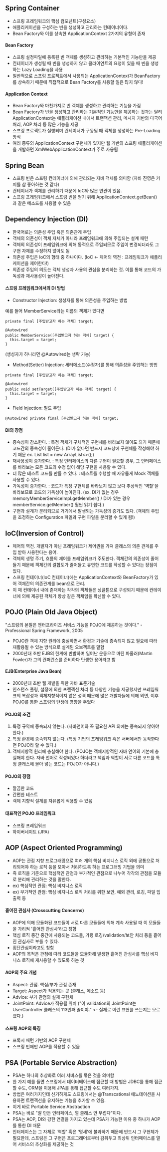 ## Spring Container

* 스프링 프레임워크의 핵심 컴포넌트(구성요소)
* 애플리케이션을 구성하는 빈을 생성하고 관리하는 컨테이너이다.
* Bean Factory와 이를 상속한 ApplicationContext 2가지의 유형이 존재

#### Bean Factory

* 스프링 설정파일에 등록된 빈 객체를 생성하고 관리하는 기본적인 기능만을 제공
* 컨테이너가 생성될 때 빈을 생성하지 않고 클라이언트의 요청이 있을 때 빈을 생성하는 Lazy Loading을 사용
* 일반적으로 스프링 프로젝트에서 사용되는 ApplicationContext가 BeanFactory를 상속하기 때문에 직접적으로 Bean Factory를 사용할 일은 많지 않다!

#### Application Context

* Bean Factory와 마찬가지로 빈 객체를 생성하고 관리하는 기능을 가짐
* Bean Factory가 빈을 생성하고 관리하는 기본적인 기능만을 제공하는 것과는 달리 ApplicationContext는 애플리케이션 내에서 트랜잭션 관리, 메시지 기반의 다국어 처리, AOP 처리 등 많은 기능을 제공
* 스프링 프로젝트가 실행되며 컨테이너가 구동될 때 객체를 생성하는 Pre-Loading 방식
* 여러 종류의 ApplicationContext 구현체가 있지만 웹 기반의 스프링 애플리케이션을 개발하면 XmlWebApplicationContext가 주로 사용됨

## Spring Bean

* 스프링 빈은 스프링 컨테이너에 의해 관리되는 자바 객체를 의미함 (자바 진영은 커피를 참 좋아하는 것 같다)
* 컨테이너가 객체를 관리하기 때문에 IoC와 많은 연관이 있음.
* 스프링 프레임워크에서 스프링 빈을 얻기 위해 ApplicationContext.getBean() 과 같은 메소드를 사용할 수 있음

## Dependency Injection (DI)

* 한국어로는 의존성 주입 혹은 의존관계 주입
* 객체의 의존성이 객체 자체가 아니라 프레임워크에 의해 주입되는 설계 패턴
* 객체의 의존성이 프레임워크에 의해 동적으로 주입되므로 주입이 변경되더라도 그 구현 자체를 수정하지 않아도 됨
* 의존성 주입은 IoC의 형태 중 하나이다. (IoC <- 제어의 역전 : 프레임워크가 애플리케이션을 제어한다!)
* 의존성 주입의 의도는 객체 생성과 사용의 관심을 분리하는 것. 이를 통해 코드의 가독성과 재사용성이 높아진다.

#### 스프링 프레임워크에서의 DI 방법

* Constructor Injection: 생성자를 통해 의존성을 주입하는 방법

예를 들어 MemberService라는 이름의 객체가 있다면

````
private final [주입받고자 하는 객체] target;

@Autowired
public MemberService([주입받고자 하는 객체] target) {
  this.target = target;
}
````
(생성자가 하나라면 @Autowired는 생략 가능)

* Method(Setter) Injection: 세터메소드(수정자)를 통해 의존성을 주입하는 방법

````
private final [주입받고자 하는 객체] target;

@Autowired
public void setTarget([주입받고자 하는 객체] target) {
  this.target = target;
}
````

* Field Injection: 필드 주입

````
@Autowired private final [주입받고자 하는 객체] target;
````

#### DI의 장점

* 종속성이 감소한다. : 특정 객체가 구체적인 구현체를 바라보지 않아도 되기 때문에 코드간의 종속성이 줄어든다. (DI가 없다면 반드시 코드상에 구현체를 작성해야 하기 때문 ex. List<Integer> list = new ArrayList<>();)
* 재사용성이 증가한다. : 특정 인터페이스의 다른 구현이 필요할 경우, 그 인터페이스를 바라보는 모든 코드의 수정 없이 해당 구현을 사용할 수 있다.
* 더 많은 테스트 코드를 만들 수 있다. : 테스트를 수행할 때 자유롭게 Mock 객체를 사용할 수 있다.
* 가독성이 증가한다. : 코드가 특정 구현체를 바라보지 않고 보다 추상적인 '역할'을 바라보므로 코드의 가독성이 높아진다. (ex. DI가 없는 경우 memoryMemberServiceImpl.getMember() / DI가 있는 경우 memberService.getMember() 훨씬 읽기 쉽다.)
* 구현과 설계가 분리되므로 거기에서 발생되는 가독성의 증가도 있다. (객체의 주입을 조정하는 Configuration 파일과 구현 파일을 분리할 수 있게 됨!)
  

## IoC(Inversion of Control)
  
* 제어의 역전. 개발자가 아닌 프레임워크가 제어권을 가져 클래스의 의존 관계를 주입 받아 사용한다는 용어.
* 객체의 생명 주기, 흐름의 제어를 프레임워크가 주도한다. 객체간의 의존성이 줄어들기 때문에 객체간의 결합도가 줄어들고 유연한 코드를 작성할 수 있다는 장점이 있다.
* 스프링 컨테이너(IoC 컨테이너)에는 ApplicationContext와 BeanFactory가 있어 객체간의 의존관계를 bean으로 관리.
* 이 때 컨테이너 내에 존재하는 각각의 객체들은 싱글톤으로 구성되기 때문에 컨테이너에 의해 제공된 객체가 항상 같은 객체임을 확신할 수 있다.
  
## POJO (Plain Old Java Object)

"스프링의 본질은 엔터프라이즈 서비스 기능을 POJO에 제공하는 것이다." - Professional Spring Framework, 2005
  
* POJO란 객체 지향 원리에 충실하면서 환경과 기술에 종속되지 않고 필요에 따라 재활용될 수 있는 방식으로 설계된 오브젝트를 말함
* 2000년대 초반 EJB의 한계에 반발하며 일어난 운동으로 마틴 파울러(Martin Fowler)가 그의 컨퍼런스를 준비하다 탄생한 용어라고 함
  
#### EJB(Enterprise Java Bean)

* 2000년대 초반 웹 개발을 위한 자바 표준기술
* 인스턴스 풀링, 설정에 의한 프랜젝션 처리 등 다양한 기능을 제공했지만 프레임워크의 복잡성과 객체지향적이지 않은 성격 때문에 많은 개발자들에 의해 외면, 이후 POJO를 통한 스프링의 탄생에 영향을 주었다
  
#### POJO의 조건

1. 특정 규약에 종속되지 않는다. (자바언어와 꼭 필요한 API 외에는 종속되지 않아야 한다.)
2. 특정 환경에 종속되지 않는다. (특정 기업의 프레임워크 혹은 서버에서만 동작한다면 POJO라 할 수 없다.)
3. 객체지향적 원리에 충실해야 한다. (POJO는 객체지향적인 자바 언어의 기본에 충실해야 한다. 자바 언어로 작성되었다 하더라고 책임과 역할이 서로 다른 코드를 특정 클래스에 몰아 넣는 코드는 POJO가 아니다.)
  
#### POJO의 장점
 
* 깔끔한 코드
* 간편한 테스트
* 객체 지향적 설계를 자유롭게 적용할 수 있음
  
#### 대표적인 POJO 프레임워크
  
* 스프링 프레임워크
* 하이버네이트 (JPA)
  
## AOP (Aspect Oriented Programming)
  
* AOP는 관점 지향 프로그래밍으로 여러 개의 핵심 비지니스 로직 외에 공통으로 처리되어야 하는 로직 등을 모아서 처리하도록 하는 프로그래밍 기법을 의미
* 즉 로직을 기준으로 핵심적인 관점과 부가적인 관점으로 나누어 각각의 관점을 모듈로 분리해 관리하는 것을 말한다.
* ex) 핵심적인 관점: 핵심 비지니스 로직
* ex) 부가적인 관점: 핵심 비지니스 로직 처리를 위한 보안, 예외 관리, 로깅, 파일 입출력 등
  
#### 흩어진 관심사 (Crosscutting Concerns)
  
* AOP에 의해 모듈화된 코드들이 서로 다른 모듈들에 의해 계속 사용될 때 이 모듈들을 가리켜 '흩어진 관심사'라고 칭함
* 핵심 로직 중간 중간에 사용되는 코드들, 가령 로깅/validation/보안 처리 등을 흩어진 관심사로 부를 수 있다.
* 횡단관심이라고도 칭함
* AOP의 목적은 관점에 따라 코드들을 모듈화해 발생한 흩어진 관심사를 핵심 비지니스 로직에 재사용할 수 있도록 하는 것
  
#### AOP의 주요 개념
  
* Aspect: 관점. 핵심/부가 관점 존재
* Target: Aspect가 적용되는 곳 (클래스, 메소드 등)
* Advice: 부가 관점의 실제 구현체
* JointPoint: Advice가 적용될 위치 ("이 validation의 JointPoint는 UserController 클래스의 113번째 줄이야." <- 실제로 이런 표현를 쓰는지는 모르겠다.)
                                                                                                                                           
#### 스프링 AOP의 특징
  
* 프록시 패턴 기반의 AOP 구현체
* 스프링 빈에만 AOP를 적용할 수 있음
                                                                                                                                           
## PSA (Portable Service Abstraction)

* PSA는 하나의 추상화로 여러 서비스를 묶은 것을 의미함
* 한 가지 예를 들면 스프링에서 데이터베이스에 접근할 때 방법은 JDBC를 통해 접근할 수도, ORM을 이용해 JPA를 통해 접근할 수도 여러가지.
* 방법은 여러가지인데 신기하게도 스프링에서는 @Transcational 애노테이션을 사용하면 트랜젝션을 유지하는 기능을 추가할 수 있음.
* 이게 바로 Portable Service Abstraction
* PSA는 바로 "잘 만든 인터페이스, 열 클래스 안 부럽다"이다.
* PSA는 AOP, DI와 강한 연결을 가지고 있는데 PSA가 가능한 이유 중 하나가 AOP를 통한 DI 때문
* 인터페이스는 그 자체로 '역할' 혹은 '명세'에 불과하기 때문에 반드시 그 구현체가 필요한데, 스프링은 그 구현은 프로그래머로부터 감춰두고 최상위 인터페이스를 열어 서비스의 추상화를 제공하는 것
